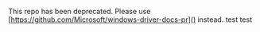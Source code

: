 This repo has been deprecated.  Please use [https://github.com/Microsoft/windows-driver-docs-pr]() instead.
test test
